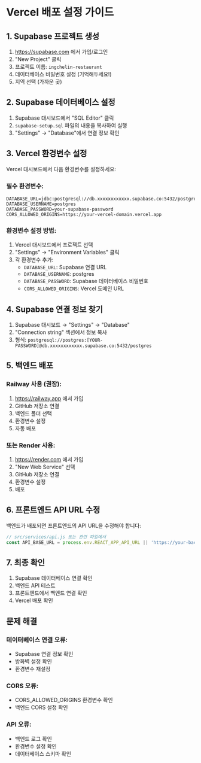 # Vercel 배포 설정 가이드

## 1. Supabase 프로젝트 생성

1. https://supabase.com 에서 가입/로그인
2. "New Project" 클릭
3. 프로젝트 이름: `ingchelin-restaurant`
4. 데이터베이스 비밀번호 설정 (기억해두세요!)
5. 지역 선택 (가까운 곳)

## 2. Supabase 데이터베이스 설정

1. Supabase 대시보드에서 "SQL Editor" 클릭
2. `supabase-setup.sql` 파일의 내용을 복사하여 실행
3. "Settings" → "Database"에서 연결 정보 확인

## 3. Vercel 환경변수 설정

Vercel 대시보드에서 다음 환경변수를 설정하세요:

### 필수 환경변수:
```
DATABASE_URL=jdbc:postgresql://db.xxxxxxxxxxxx.supabase.co:5432/postgres
DATABASE_USERNAME=postgres
DATABASE_PASSWORD=your-supabase-password
CORS_ALLOWED_ORIGINS=https://your-vercel-domain.vercel.app
```

### 환경변수 설정 방법:
1. Vercel 대시보드에서 프로젝트 선택
2. "Settings" → "Environment Variables" 클릭
3. 각 환경변수 추가:
   - `DATABASE_URL`: Supabase 연결 URL
   - `DATABASE_USERNAME`: postgres
   - `DATABASE_PASSWORD`: Supabase 데이터베이스 비밀번호
   - `CORS_ALLOWED_ORIGINS`: Vercel 도메인 URL

## 4. Supabase 연결 정보 찾기

1. Supabase 대시보드 → "Settings" → "Database"
2. "Connection string" 섹션에서 정보 복사
3. 형식: `postgresql://postgres:[YOUR-PASSWORD]@db.xxxxxxxxxxxx.supabase.co:5432/postgres`

## 5. 백엔드 배포

### Railway 사용 (권장):
1. https://railway.app 에서 가입
2. GitHub 저장소 연결
3. 백엔드 폴더 선택
4. 환경변수 설정
5. 자동 배포

### 또는 Render 사용:
1. https://render.com 에서 가입
2. "New Web Service" 선택
3. GitHub 저장소 연결
4. 환경변수 설정
5. 배포

## 6. 프론트엔드 API URL 수정

백엔드가 배포되면 프론트엔드의 API URL을 수정해야 합니다:

```javascript
// src/services/api.js 또는 관련 파일에서
const API_BASE_URL = process.env.REACT_APP_API_URL || 'https://your-backend-url.com';
```

## 7. 최종 확인

1. Supabase 데이터베이스 연결 확인
2. 백엔드 API 테스트
3. 프론트엔드에서 백엔드 연결 확인
4. Vercel 배포 확인

## 문제 해결

### 데이터베이스 연결 오류:
- Supabase 연결 정보 확인
- 방화벽 설정 확인
- 환경변수 재설정

### CORS 오류:
- CORS_ALLOWED_ORIGINS 환경변수 확인
- 백엔드 CORS 설정 확인

### API 오류:
- 백엔드 로그 확인
- 환경변수 설정 확인
- 데이터베이스 스키마 확인 